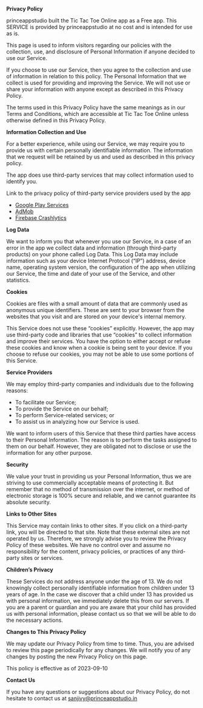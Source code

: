 **Privacy Policy**

princeappstudio built the Tic Tac Toe Online app as a Free app. This SERVICE is provided by
princeappstudio at no cost and is intended for use as is.

This page is used to inform visitors regarding our policies with the collection, use, and disclosure
of Personal Information if anyone decided to use our Service.

If you choose to use our Service, then you agree to the collection and use of information in
relation to this policy. The Personal Information that we collect is used for providing and
improving the Service. We will not use or share your information with anyone except as described in
this Privacy Policy.

The terms used in this Privacy Policy have the same meanings as in our Terms and Conditions, which
are accessible at Tic Tac Toe Online unless otherwise defined in this Privacy Policy.

**Information Collection and Use**

For a better experience, while using our Service, we may require you to provide us with certain
personally identifiable information. The information that we request will be retained by us and used
as described in this privacy policy.

The app does use third-party services that may collect information used to identify you.

Link to the privacy policy of third-party service providers used by the app

* [Google Play Services](https://www.google.com/policies/privacy/)
* [AdMob](https://support.google.com/admob/answer/6128543?hl=en)
* [Firebase Crashlytics](https://firebase.google.com/support/privacy/)

**Log Data**

We want to inform you that whenever you use our Service, in a case of an error in the app we collect
data and information (through third-party products) on your phone called Log Data. This Log Data may
include information such as your device Internet Protocol (“IP”) address, device name, operating
system version, the configuration of the app when utilizing our Service, the time and date of your
use of the Service, and other statistics.

**Cookies**

Cookies are files with a small amount of data that are commonly used as anonymous unique
identifiers. These are sent to your browser from the websites that you visit and are stored on your
device's internal memory.

This Service does not use these “cookies” explicitly. However, the app may use third-party code and
libraries that use “cookies” to collect information and improve their services. You have the option
to either accept or refuse these cookies and know when a cookie is being sent to your device. If you
choose to refuse our cookies, you may not be able to use some portions of this Service.

**Service Providers**

We may employ third-party companies and individuals due to the following reasons:

* To facilitate our Service;
* To provide the Service on our behalf;
* To perform Service-related services; or
* To assist us in analyzing how our Service is used.

We want to inform users of this Service that these third parties have access to their Personal
Information. The reason is to perform the tasks assigned to them on our behalf. However, they are
obligated not to disclose or use the information for any other purpose.

**Security**

We value your trust in providing us your Personal Information, thus we are striving to use
commercially acceptable means of protecting it. But remember that no method of transmission over the
internet, or method of electronic storage is 100% secure and reliable, and we cannot guarantee its
absolute security.

**Links to Other Sites**

This Service may contain links to other sites. If you click on a third-party link, you will be
directed to that site. Note that these external sites are not operated by us. Therefore, we strongly
advise you to review the Privacy Policy of these websites. We have no control over and assume no
responsibility for the content, privacy policies, or practices of any third-party sites or services.

**Children’s Privacy**

These Services do not address anyone under the age of 13. We do not knowingly collect personally
identifiable information from children under 13 years of age. In the case we discover that a child
under 13 has provided us with personal information, we immediately delete this from our servers. If
you are a parent or guardian and you are aware that your child has provided us with personal
information, please contact us so that we will be able to do the necessary actions.

**Changes to This Privacy Policy**

We may update our Privacy Policy from time to time. Thus, you are advised to review this page
periodically for any changes. We will notify you of any changes by posting the new Privacy Policy on
this page.

This policy is effective as of 2023-09-10

**Contact Us**

If you have any questions or suggestions about our Privacy Policy, do not hesitate to contact us at
sanjivy@princeappstudio.in
